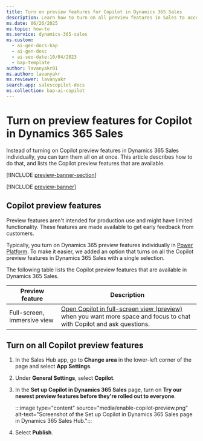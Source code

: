 ```yaml
---
title: Turn on preview features for Copilot in Dynamics 365 Sales
description: Learn how to turn on all preview features in Sales to access preview features before their official release.
ms.date: 06/26/2025
ms.topic: how-to
ms.service: dynamics-365-sales
ms.custom:
  - ai-gen-docs-bap
  - ai-gen-desc
  - ai-seo-date:10/04/2023
  - bap-template
author: lavanyakr01
ms.author: lavanyakr
ms.reviewer: lavanyakr
search.app: salescopilot-docs
ms.collection: bap-ai-copilot
---
```


# Turn on preview features for Copilot in Dynamics 365 Sales

Instead of turning on Copilot preview features in Dynamics 365 Sales individually, you can turn them all on at once. This article describes how to do that, and lists the Copilot preview features that are available.

[!INCLUDE [preview-banner-section](~/../shared-content/shared/preview-includes/preview-banner.md)]

[!INCLUDE [preview-banner](~/../shared-content/shared/preview-includes/preview-note-d365.md)]

## Copilot preview features

Preview features aren't intended for production use and might have limited functionality. These features are made available to get early feedback from customers.

Typically, you turn on Dynamics 365 preview features individually in [Power Platform](/power-platform/admin/what-are-preview-features-how-do-i-enable-them). To make it easier, we added an option that turns on all the Copilot preview features in Dynamics 365 Sales with a single selection.

The following table lists the Copilot preview features that are available in Dynamics 365 Sales.

| Preview feature | Description |
|-----------------------|---------|
| Full-screen, immersive view | [Open Copilot in full-screen view (preview)](use-sales-copilot.md#open-copilot-immersive) when you want more space and focus to chat with Copilot and ask questions. |


## Turn on all Copilot preview features

1. In the Sales Hub app, go to **Change area** in the lower-left corner of the page and select **App Settings**.  
1. Under **General Settings**, select **Copilot**.  
1. In the **Set up Copilot in Dynamics 365 Sales** page, turn on **Try our newest preview features before they're rolled out to everyone**.  

    :::image type="content" source="media/enable-copilot-preview.png" alt-text="Screenshot of the Set up Copilot in Dynamics 365 Sales page in Dynamics 365 Sales Hub."::: 

1. Select **Publish**.
